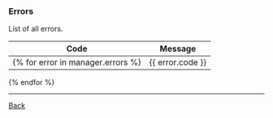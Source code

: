 ### Errors

List of all errors.

| Code                           | Message                                      |
|--------------------------------|----------------------------------------------|
{% for error in manager.errors %}| {{ error.code }} | {{ error.message | raw }} |
{% endfor %}

---
[Back](index.md)